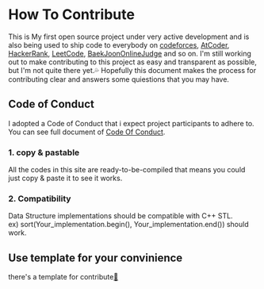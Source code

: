 # How To Contribute
This is My first open source project under very active development and
is also being used to ship code to everybody on
[codeforces](https://codeforces.com), 
[AtCoder](https://atcoder.jp), 
[HackerRank](https://hackerrank.com), 
[LeetCode](https://leetcode.com), 
[BaekJoonOnlineJudge](https://acmicpc.net) and so on.
I'm still working out to make contributing to this project as easy and transparent as possible, but I'm not quite there yet.:sweat_drops:
Hopefully this document makes the process for contributing clear and answers some quiestions that you may have.

## Code of Conduct
I adopted a Code of Conduct that i expect project participants to adhere to. You can see full document of [Code Of Conduct](https://icpc.ninja/Contribute/CodeOfConduct).

### 1. copy & pastable
All the codes in this site are ready-to-be-compiled that means you could just copy & paste it to see it works.
### 2. Compatibility
Data Structure implementations should be compatible with C++ STL.  
ex) sort(Your_implementation.begin(), Your_implementation.end()) should work.

## Use template for your convinience
there's a template for contribute[:link:](https://icpc.ninja/Contribute/Template)
